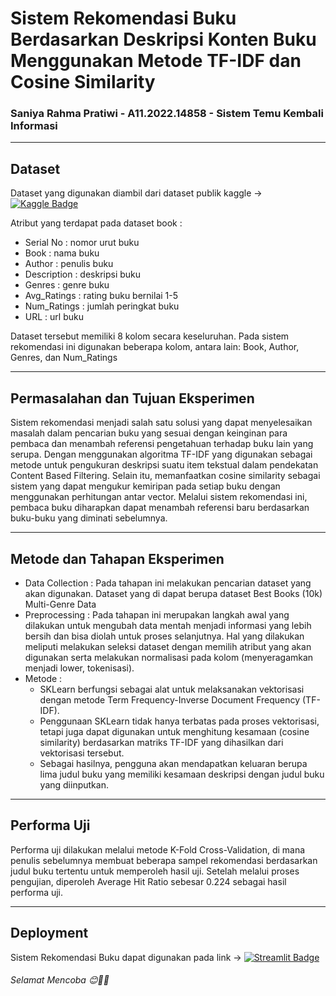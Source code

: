 # **Sistem Rekomendasi Buku Berdasarkan Deskripsi Konten Buku Menggunakan Metode TF-IDF dan Cosine Similarity**

### Saniya Rahma Pratiwi - A11.2022.14858 - Sistem Temu Kembali Informasi

---

## Dataset

Dataset yang digunakan diambil dari dataset publik kaggle → [![Kaggle Badge](https://img.shields.io/badge/Kaggle-blue?style=flat&logo=kaggle&logoColor=white)](https://www.kaggle.com/datasets/ishikajohari/best-books-10k-multi-genre-data)

Atribut yang terdapat pada dataset book :
- Serial No     : nomor urut buku
- Book          : nama buku
- Author        : penulis buku
- Description   : deskripsi buku
- Genres        : genre buku
- Avg_Ratings   : rating buku bernilai 1-5
- Num_Ratings   : jumlah peringkat buku
- URL           : url buku

Dataset tersebut memiliki 8 kolom secara keseluruhan. Pada sistem rekomendasi ini digunakan beberapa kolom, antara lain: Book, Author, Genres, dan Num_Ratings

---

## Permasalahan dan Tujuan Eksperimen

Sistem rekomendasi menjadi salah satu solusi yang dapat menyelesaikan masalah dalam pencarian buku yang sesuai dengan keinginan para pembaca dan menambah referensi pengetahuan terhadap buku lain yang serupa. Dengan menggunakan algoritma TF-IDF yang digunakan sebagai metode untuk pengukuran deskripsi suatu item tekstual dalam pendekatan Content Based Filtering. Selain itu, memanfaatkan cosine similarity sebagai sistem yang dapat mengukur kemiripan pada setiap buku dengan menggunakan perhitungan antar vector. Melalui sistem rekomendasi ini, pembaca buku diharapkan dapat menambah referensi baru berdasarkan buku-buku yang diminati sebelumnya.

---

## Metode dan Tahapan Eksperimen

- Data Collection :
  Pada tahapan ini melakukan pencarian dataset yang akan digunakan. Dataset yang di dapat berupa dataset Best Books (10k) Multi-Genre Data
- Preprocessing :
  Pada tahapan ini merupakan langkah awal yang dilakukan untuk mengubah data mentah menjadi informasi yang lebih bersih dan bisa diolah untuk proses selanjutnya. Hal yang dilakukan meliputi melakukan seleksi dataset dengan memilih atribut yang akan digunakan serta melakukan normalisasi pada kolom (menyeragamkan menjadi lower, tokenisasi).
- Metode :
  - SKLearn berfungsi sebagai alat untuk melaksanakan vektorisasi dengan metode Term Frequency-Inverse Document Frequency (TF-IDF).
  - Penggunaan SKLearn tidak hanya terbatas pada proses vektorisasi, tetapi juga dapat digunakan untuk menghitung kesamaan (cosine similarity) berdasarkan matriks TF-IDF yang dihasilkan dari vektorisasi tersebut.
  - Sebagai hasilnya, pengguna akan mendapatkan keluaran berupa lima judul buku yang memiliki kesamaan deskripsi dengan judul buku yang diinputkan.
  
---

## Performa Uji

Performa uji dilakukan melalui metode K-Fold Cross-Validation, di mana penulis sebelumnya membuat beberapa sampel rekomendasi berdasarkan judul buku tertentu untuk memperoleh hasil uji. Setelah melalui proses pengujian, diperoleh Average Hit Ratio sebesar 0.224 sebagai hasil performa uji.

---

## Deployment

Sistem Rekomendasi Buku dapat digunakan pada link → [![Streamlit Badge](https://img.shields.io/badge/Streamlit-red?style=flat&logo=streamlit&logoColor=white)](https://saniyarahma-book-recommendation-app-5h5zoq.streamlit.app/)
###### Selamat Mencoba 😊💙✨

